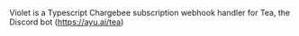 Violet is a Typescript Chargebee subscription webhook handler for Tea, the Discord bot (https://ayu.ai/tea)
